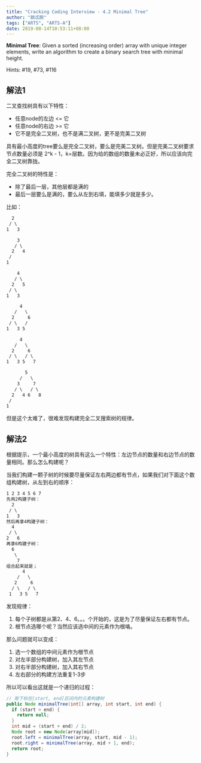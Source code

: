 ```yaml
---
title: "Cracking Coding Interview - 4.2 Minimal Tree"
author: "颇忒脱"
tags: ["ARTS", "ARTS-A"]
date: 2019-08-14T10:53:11+08:00
---
```


<!--more-->

**Minimal Tree**: Given a sorted (increasing order) array with unique integer elements, write an algo­rithm to create a binary search tree with minimal height.

Hints: #19, #73, #116

## 解法1

二叉查找树具有以下特性：

* 任意node的左边 <= 它
* 任意node的右边 >= 它
* 它不是完全二叉树，也不是满二叉树，更不是完美二叉树

具有最小高度的tree要么是完全二叉树，要么是完美二叉树。但是完美二叉树要求节点数量必须是 2^k - 1，k=层数。因为给的数组的数量未必正好，所以应该向完全二叉树靠拢。

完全二叉树的特性是：

* 除了最后一层，其他层都是满的
* 最后一层要么是满的，要么从左到右填，能填多少就是多少。

比如：

```txt
  2
 / \
1   3

    3
   / \
  2   4
 /
1

    4
   / \
  2   5
 / \
1   3

     4
   /   \
  2     6
 / \   /
1   3 5

     4
   /   \
  2     6
 / \   / \
1   3 5   7

       5
     /   \
    3     7
   / \   / \
  2   4 6   8
 /
1
```

但是这个太难了，很难发现构建完全二叉搜索树的规律。

## 解法2

根据提示，一个最小高度的树具有这么一个特性：左边节点的数量和右边节点的数量相同。那么怎么构建呢？

当我们构建一颗子树的时候要尽量保证左右两边都有节点，如果我们对下面这个数组构建树，从左到右的顺序：

```txt
1 2 3 4 5 6 7
先用2构建子树：
  2
 / \
1   3
然后再拿4构建子树：
  4
 / \
2   6
再拿6构建子树：
  6
   \
    7
组合起来就是；
      4
    /   \
   2     6
  / \   / \
 1   3 5   7
```

发现规律：

1. 每个子树都是从第2、4、6。。。个开始的，这是为了尽量保证左右都有节点。
2. 根节点选哪个呢？当然应该选中间的元素作为根咯。

那么问题就可以变成：

1. 选一个数组的中间元素作为根节点
2. 对左半部分构建树，加入其左节点
3. 对右半部分构建树，加入其右节点
4. 左右部分的构建方法重复1-3步

所以可以看出这就是一个递归的过程：

```java
// 取下标在[start, end]区间内的元素构建树
public Node minimalTree(int[] array, int start, int end) {
  if (start > end) {
    return null;
  }
  int mid = (start + end) / 2;
  Node root = new Node(array[mid]);
  root.left = minimalTree(array, start, mid - 1);
  root.right = minimalTree(array, mid + 1, end);
  return root;
}
```



